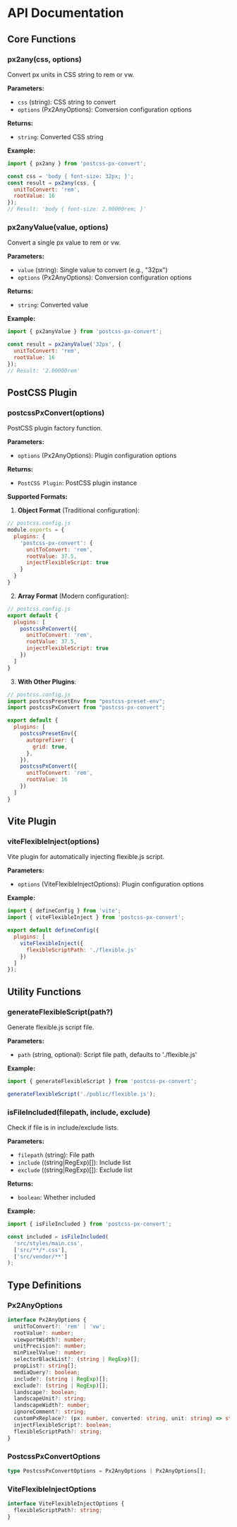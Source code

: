 # API Documentation

## Core Functions

### px2any(css, options)

Convert px units in CSS string to rem or vw.

**Parameters:**
- `css` (string): CSS string to convert
- `options` (Px2AnyOptions): Conversion configuration options

**Returns:**
- `string`: Converted CSS string

**Example:**
```javascript
import { px2any } from 'postcss-px-convert';

const css = 'body { font-size: 32px; }';
const result = px2any(css, {
  unitToConvert: 'rem',
  rootValue: 16
});
// Result: 'body { font-size: 2.00000rem; }'
```

### px2anyValue(value, options)

Convert a single px value to rem or vw.

**Parameters:**
- `value` (string): Single value to convert (e.g., "32px")
- `options` (Px2AnyOptions): Conversion configuration options

**Returns:**
- `string`: Converted value

**Example:**
```javascript
import { px2anyValue } from 'postcss-px-convert';

const result = px2anyValue('32px', {
  unitToConvert: 'rem',
  rootValue: 16
});
// Result: '2.00000rem'
```

## PostCSS Plugin

### postcssPxConvert(options)

PostCSS plugin factory function.

**Parameters:**
- `options` (Px2AnyOptions): Plugin configuration options

**Returns:**
- `PostCSS Plugin`: PostCSS plugin instance

**Supported Formats:**

1. **Object Format** (Traditional configuration):
```js
// postcss.config.js
module.exports = {
  plugins: {
    'postcss-px-convert': {
      unitToConvert: 'rem',
      rootValue: 37.5,
      injectFlexibleScript: true
    }
  }
}
```

2. **Array Format** (Modern configuration):
```js
// postcss.config.js
export default {
  plugins: [
    postcssPxConvert({
      unitToConvert: 'rem',
      rootValue: 37.5,
      injectFlexibleScript: true
    })
  ]
}
```

3. **With Other Plugins**:
```js
// postcss.config.js
import postcssPresetEnv from "postcss-preset-env";
import postcssPxConvert from "postcss-px-convert";

export default {
  plugins: [
    postcssPresetEnv({
      autoprefixer: {
        grid: true,
      },
    }),
    postcssPxConvert({
      unitToConvert: 'rem',
      rootValue: 16
    })
  ]
}
```

## Vite Plugin

### viteFlexibleInject(options)

Vite plugin for automatically injecting flexible.js script.

**Parameters:**
- `options` (ViteFlexibleInjectOptions): Plugin configuration options

**Example:**
```javascript
import { defineConfig } from 'vite';
import { viteFlexibleInject } from 'postcss-px-convert';

export default defineConfig({
  plugins: [
    viteFlexibleInject({
      flexibleScriptPath: './flexible.js'
    })
  ]
});
```

## Utility Functions

### generateFlexibleScript(path?)

Generate flexible.js script file.

**Parameters:**
- `path` (string, optional): Script file path, defaults to './flexible.js'

**Example:**
```javascript
import { generateFlexibleScript } from 'postcss-px-convert';

generateFlexibleScript('./public/flexible.js');
```

### isFileIncluded(filepath, include, exclude)

Check if file is in include/exclude lists.

**Parameters:**
- `filepath` (string): File path
- `include` ((string|RegExp)[]): Include list
- `exclude` ((string|RegExp)[]): Exclude list

**Returns:**
- `boolean`: Whether included

**Example:**
```javascript
import { isFileIncluded } from 'postcss-px-convert';

const included = isFileIncluded(
  'src/styles/main.css',
  ['src/**/*.css'],
  ['src/vendor/**']
);
```

## Type Definitions

### Px2AnyOptions

```typescript
interface Px2AnyOptions {
  unitToConvert?: 'rem' | 'vw';
  rootValue?: number;
  viewportWidth?: number;
  unitPrecision?: number;
  minPixelValue?: number;
  selectorBlackList?: (string | RegExp)[];
  propList?: string[];
  mediaQuery?: boolean;
  include?: (string | RegExp)[];
  exclude?: (string | RegExp)[];
  landscape?: boolean;
  landscapeUnit?: string;
  landscapeWidth?: number;
  ignoreComment?: string;
  customPxReplace?: (px: number, converted: string, unit: string) => string;
  injectFlexibleScript?: boolean;
  flexibleScriptPath?: string;
}
```

### PostcssPxConvertOptions

```typescript
type PostcssPxConvertOptions = Px2AnyOptions | Px2AnyOptions[];
```

### ViteFlexibleInjectOptions

```typescript
interface ViteFlexibleInjectOptions {
  flexibleScriptPath?: string;
}
``` 